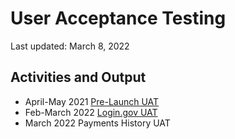 # User Acceptance Testing
Last updated: March 8, 2022

## Activities and Output 

- April-May 2021 [Pre-Launch UAT](https://github.com/department-of-veterans-affairs/va.gov-team/tree/master/products/va-mobile-app/testing/uat/pre-launch)
- Feb-March 2022 [Login.gov UAT](https://github.com/department-of-veterans-affairs/va.gov-team/tree/master/products/va-mobile-app/testing/uat/login.gov)
- March 2022 Payments History UAT
